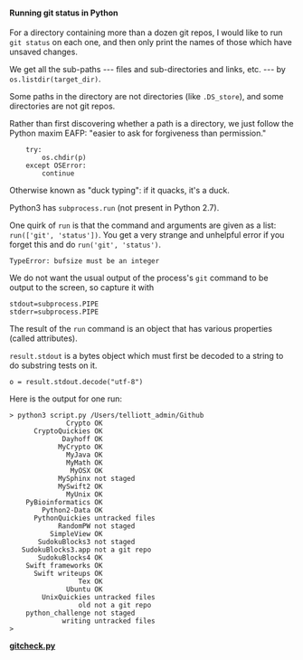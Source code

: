 #### Running git status in Python

For a directory containing more than a dozen git repos, I would like to run ``git status`` on each one, and then only print the names of those which have unsaved changes.  

We get all the sub-paths --- files and sub-directories and links, etc. --- by ``os.listdir(target_dir)``.

Some paths in the directory are not directories (like ``.DS_store``), and some directories are not git repos.  

Rather than first discovering whether a path is a directory, we just follow the Python maxim EAFP:  "easier to ask for forgiveness than permission."

```
    try:
        os.chdir(p)
    except OSError:
        continue
```

Otherwise known as "duck typing":  if it quacks, it's a duck.

Python3 has ``subprocess.run`` (not present in Python 2.7).  

One quirk of ``run`` is that the command and arguments are given as a list:  ``run(['git', 'status'])``.  You get a very strange and unhelpful error if you forget this and do ``run('git', 'status')``.

```
TypeError: bufsize must be an integer
```

We do not want the usual output of the process's ``git`` command to be output to the screen, so capture it with

```
stdout=subprocess.PIPE
stderr=subprocess.PIPE
```

The result of the ``run`` command is an object that has various properties (called attributes). 

``result.stdout`` is a bytes object which must first be decoded to a string to do substring tests on it.

```
o = result.stdout.decode("utf-8")
```

Here is the output for one run:

```
> python3 script.py /Users/telliott_admin/Github 
              Crypto OK
      CryptoQuickies OK
             Dayhoff OK
            MyCrypto OK
              MyJava OK
              MyMath OK
               MyOSX OK
            MySphinx not staged
            MySwift2 OK
              MyUnix OK
    PyBioinformatics OK
        Python2-Data OK
      PythonQuickies untracked files
            RandomPW not staged
          SimpleView OK
       SudokuBlocks3 not staged
   SudokuBlocks3.app not a git repo
       SudokuBlocks4 OK
    Swift frameworks OK
      Swift writeups OK
                 Tex OK
              Ubuntu OK
        UnixQuickies untracked files
                 old not a git repo
    python_challenge not staged
             writing untracked files
> 
```

[**gitcheck.py**](../scripts/gitcheck.py)
